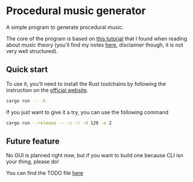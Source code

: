 # Procedural music generator

A simple program to generate procedural music.

The core of the program is based on [this tutorial](https://dev.to/deciduously/teaching-numbers-how-to-sing-3c8l) that I found when reading about music theory (you'll find my notes [here](MusicTheoryNotes.md), disclaimer though, it is not very well structured).

## Quick start

To use it, you'll need to install the Rust toolchains by following the instruction on the [official website](https://www.rust-lang.org/tools/install).

```bash
cargo run -- -h
```

If you just want to give it a try, you can use the following command
```bash
cargo run --release -- -c -r -d 120 -o 2
```

## Future feature

No GUI is planned right now, but if you want to build one because CLI isn your thing, please do!

You can find the TODO file [here](TODO.md)
